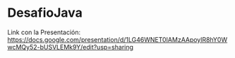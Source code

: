 # DesafioJava
Link con la Presentación: https://docs.google.com/presentation/d/1LG46WNET0IAMzAApoylR8hY0WwcMQy52-bUSVLEMk9Y/edit?usp=sharing
